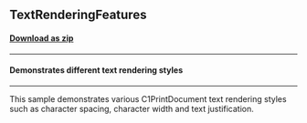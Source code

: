 ## TextRenderingFeatures
#### [Download as zip](https://grapecity.github.io/DownGit/#/home?url=https://github.com/GrapeCity/ComponentOne-WPF-Samples/tree/master/NET_4.5.2/C1.WPF.PrintDocument/CS/TextRenderingFeatures)
____
#### Demonstrates different text rendering styles
____
This sample demonstrates various C1PrintDocument text rendering styles such as 
character spacing, character width and text justification.
